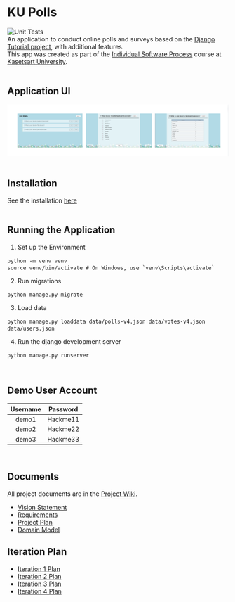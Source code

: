 # KU Polls 
![Unit Tests](../../actions/workflows/ku_polls.yml/badge.svg)
<br>
An application to conduct online polls and surveys based on the [Django Tutorial project](https://docs.djangoproject.com/en/5.1/intro/tutorial01/), 
with additional features.<br>
This app was created as part of the [Individual Software Process](
https://cpske.github.io/ISP) course at [Kasetsart University](https://www.ku.ac.th).
<br><br>


## Application UI
![application_ui](application_ui.png)<br><br>


## Installation
See the installation [here](Installation.md)<br><br>

## Running the Application
1. Set up the Environment <br>
```
python -m venv venv
source venv/bin/activate # On Windows, use `venv\Scripts\activate`
```
2. Run migrations<br>
```
python manage.py migrate
```
3. Load data
```
python manage.py loaddata data/polls-v4.json data/votes-v4.json data/users.json
```
4. Run the django development server <br>
```
python manage.py runserver
```
<br>

## Demo User Account
| Username | Password  | 
|:--------:|:---------:|
|  demo1   | Hackme11  |  
|  demo2   | Hackme22  |  
|  demo3   | Hackme33  |  
<br>

## Documents
All project documents are in the [Project Wiki](../../wiki/Home).

- [Vision Statement](../../wiki/Vision%20and%20Scope)
- [Requirements](../../wiki/Requirements)
- [Project Plan](../../wiki/Project%20Plan)
- [Domain Model](../../wiki/Domain%20Model)

## Iteration Plan
- [Iteration 1 Plan](../../wiki/Iteration%201%20Plan)
- [Iteration 2 Plan](../../wiki/Iteration%202%20Plan)
- [Iteration 3 Plan](../../wiki/Iteration%203%20Plan)
- [Iteration 4 Plan](../../wiki/Iteration%204%20Plan)
